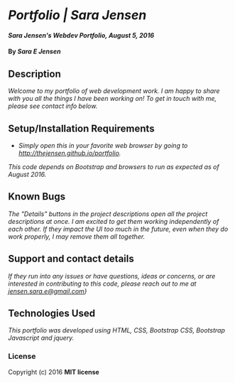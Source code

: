 # _Portfolio | Sara Jensen_

#### _Sara Jensen's Webdev Portfolio, August 5, 2016_

#### By _**Sara E Jensen**_

## Description

_Welcome to my portfolio of web development work. I am happy to share with you all
the things I have been working on! To get in touch with me, please see contact info below._

## Setup/Installation Requirements

* _Simply open this in your favorite web browser by going to http://thejensen.github.io/portfolio._

_This code depends on Bootstrap and browsers to run as expected as of August 2016._

## Known Bugs

_The "Details" buttons in the project descriptions open all the project descriptions
at once. I am excited to get them working independently of each other. If they impact
the UI too much in the future, even when they do work properly, I may remove them
all together._

## Support and contact details

_If they run into any issues or have questions, ideas or concerns, or are interested
in contributing to this code, please reach out to me at jensen.sara.e@gmail.com}_

## Technologies Used

_This portfolio was developed using HTML, CSS, Bootstrap CSS, Bootstrap Javascript and jquery._

### License

Copyright (c) 2016 **MIT license**
